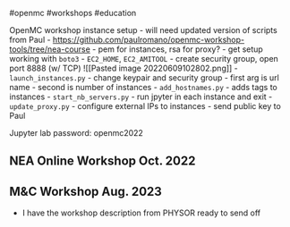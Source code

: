 #openmc #workshops #education

OpenMC workshop instance setup
	  - will need updated version of scripts from Paul
		  - https://github.com/paulromano/openmc-workshop-tools/tree/nea-course
		  - pem for instances, rsa for proxy?
	  - get setup working with `boto3`
		  - `EC2_HOME`, `EC2_AMITOOL`
		  - create security group, open port 8888 (w/ TCP)
		  ![[Pasted image 20220609102802.png]]
	  -  `launch_instances.py`
		  - change keypair and security group
		  - first arg is url name
		  - second is number of instances
	  - `add_hostnames.py`
		  - adds tags to instances
	  - `start_nb_servers.py`
		  - run jpyter in each instance and exit
	  - `update_proxy.py`
		  - configure external IPs to instances
		  - send public key to Paul


Jupyter lab password: openmc2022


## NEA Online Workshop Oct. 2022

## M&C Workshop Aug. 2023
  - I have the workshop description from PHYSOR ready to send off